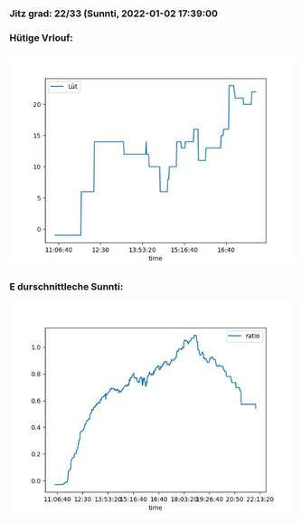 ### Jitz grad: 22/33 (Sunnti, 2022-01-02 17:39:00

### Hütige Vrlouf:
![Graph](Today.png)

### E durschnittleche Sunnti:
![Graph](Sunnti.png)